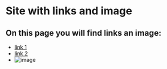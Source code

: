 # Site with links and image
## On this page you will find links  an image:

* [link 1](www.bulme.at)
* [link 2](www.google.com)
* ![image](https://github.githubassets.com/images/modules/logos_page/GitHub-Mark.png) 
